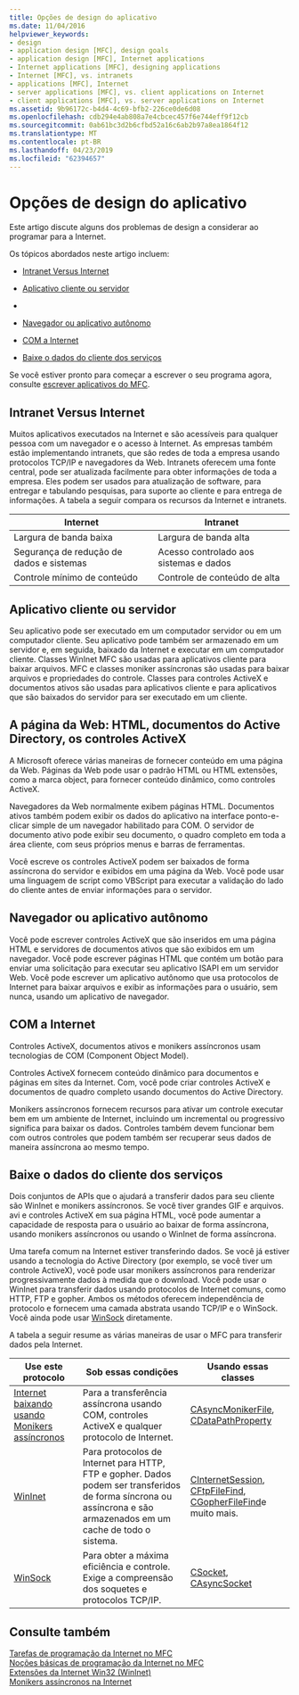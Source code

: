 ```yaml
---
title: Opções de design do aplicativo
ms.date: 11/04/2016
helpviewer_keywords:
- design
- application design [MFC], design goals
- application design [MFC], Internet applications
- Internet applications [MFC], designing applications
- Internet [MFC], vs. intranets
- applications [MFC], Internet
- server applications [MFC], vs. client applications on Internet
- client applications [MFC], vs. server applications on Internet
ms.assetid: 9b96172c-b4d4-4c69-bfb2-226ce0de6d08
ms.openlocfilehash: cdb294e4ab808a7e4cbcec457f6e744eff9f12cb
ms.sourcegitcommit: 0ab61bc3d2b6cfbd52a16c6ab2b97a8ea1864f12
ms.translationtype: MT
ms.contentlocale: pt-BR
ms.lasthandoff: 04/23/2019
ms.locfileid: "62394657"
---
```

# <a name="application-design-choices"></a>Opções de design do aplicativo

Este artigo discute alguns dos problemas de design a considerar ao programar para a Internet.

Os tópicos abordados neste artigo incluem:

- [Intranet Versus Internet](#_core_intranet_versus_internet)

- [Aplicativo cliente ou servidor](#_core_client_or_server_application)

- [](#_core_the_web_page)

- [Navegador ou aplicativo autônomo](#_core_browser_or_standalone)

- [COM a Internet](#_core_com_on_the_internet)

- [Baixe o dados do cliente dos serviços](#_core_client_data_download_services)

Se você estiver pronto para começar a escrever o seu programa agora, consulte [escrever aplicativos do MFC](../mfc/writing-mfc-applications.md).

##  <a name="_core_intranet_versus_internet"></a> Intranet Versus Internet

Muitos aplicativos executados na Internet e são acessíveis para qualquer pessoa com um navegador e o acesso à Internet. As empresas também estão implementando intranets, que são redes de toda a empresa usando protocolos TCP/IP e navegadores da Web. Intranets oferecem uma fonte central, pode ser atualizada facilmente para obter informações de toda a empresa. Eles podem ser usados para atualização de software, para entregar e tabulando pesquisas, para suporte ao cliente e para entrega de informações. A tabela a seguir compara os recursos da Internet e intranets.

|Internet|Intranet|
|--------------|--------------|
|Largura de banda baixa|Largura de banda alta|
|Segurança de redução de dados e sistemas|Acesso controlado aos sistemas e dados|
|Controle mínimo de conteúdo|Controle de conteúdo de alta|

##  <a name="_core_client_or_server_application"></a> Aplicativo cliente ou servidor

Seu aplicativo pode ser executado em um computador servidor ou em um computador cliente. Seu aplicativo pode também ser armazenado em um servidor e, em seguida, baixado da Internet e executar em um computador cliente. Classes WinInet MFC são usadas para aplicativos cliente para baixar arquivos. MFC e classes moniker assíncronas são usadas para baixar arquivos e propriedades do controle. Classes para controles ActiveX e documentos ativos são usadas para aplicativos cliente e para aplicativos que são baixados do servidor para ser executado em um cliente.

##  <a name="_core_the_web_page"></a> A página da Web: HTML, documentos do Active Directory, os controles ActiveX

A Microsoft oferece várias maneiras de fornecer conteúdo em uma página da Web. Páginas da Web pode usar o padrão HTML ou HTML extensões, como a marca object, para fornecer conteúdo dinâmico, como controles ActiveX.

Navegadores da Web normalmente exibem páginas HTML. Documentos ativos também podem exibir os dados do aplicativo na interface ponto-e-clicar simple de um navegador habilitado para COM. O servidor de documento ativo pode exibir seu documento, o quadro completo em toda a área cliente, com seus próprios menus e barras de ferramentas.

Você escreve os controles ActiveX podem ser baixados de forma assíncrona do servidor e exibidos em uma página da Web. Você pode usar uma linguagem de script como VBScript para executar a validação do lado do cliente antes de enviar informações para o servidor.

##  <a name="_core_browser_or_standalone"></a> Navegador ou aplicativo autônomo

Você pode escrever controles ActiveX que são inseridos em uma página HTML e servidores de documentos ativos que são exibidos em um navegador. Você pode escrever páginas HTML que contém um botão para enviar uma solicitação para executar seu aplicativo ISAPI em um servidor Web. Você pode escrever um aplicativo autônomo que usa protocolos de Internet para baixar arquivos e exibir as informações para o usuário, sem nunca, usando um aplicativo de navegador.

##  <a name="_core_com_on_the_internet"></a> COM a Internet

Controles ActiveX, documentos ativos e monikers assíncronos usam tecnologias de COM (Component Object Model).

Controles ActiveX fornecem conteúdo dinâmico para documentos e páginas em sites da Internet. Com, você pode criar controles ActiveX e documentos de quadro completo usando documentos do Active Directory.

Monikers assíncronos fornecem recursos para ativar um controle executar bem em um ambiente de Internet, incluindo um incremental ou progressivo significa para baixar os dados. Controles também devem funcionar bem com outros controles que podem também ser recuperar seus dados de maneira assíncrona ao mesmo tempo.

##  <a name="_core_client_data_download_services"></a> Baixe o dados do cliente dos serviços

Dois conjuntos de APIs que o ajudará a transferir dados para seu cliente são WinInet e monikers assíncronos. Se você tiver grandes GIF e arquivos. avi e controles ActiveX em sua página HTML, você pode aumentar a capacidade de resposta para o usuário ao baixar de forma assíncrona, usando monikers assíncronos ou usando o WinInet de forma assíncrona.

Uma tarefa comum na Internet estiver transferindo dados. Se você já estiver usando a tecnologia do Active Directory (por exemplo, se você tiver um controle ActiveX), você pode usar monikers assíncronos para renderizar progressivamente dados à medida que o download. Você pode usar o WinInet para transferir dados usando protocolos de Internet comuns, como HTTP, FTP e gopher. Ambos os métodos oferecem independência de protocolo e fornecem uma camada abstrata usando TCP/IP e o WinSock. Você ainda pode usar [WinSock](../mfc/windows-sockets-in-mfc.md) diretamente.

A tabela a seguir resume as várias maneiras de usar o MFC para transferir dados pela Internet.

|Use este protocolo|Sob essas condições|Usando essas classes|
|-----------------------|----------------------------|-------------------------|
|[Internet baixando usando Monikers assíncronos](../mfc/asynchronous-monikers-on-the-internet.md)|Para a transferência assíncrona usando COM, controles ActiveX e qualquer protocolo de Internet.|[CAsyncMonikerFile](../mfc/reference/casyncmonikerfile-class.md), [CDataPathProperty](../mfc/reference/cdatapathproperty-class.md)|
|[WinInet](../mfc/win32-internet-extensions-wininet.md)|Para protocolos de Internet para HTTP, FTP e gopher. Dados podem ser transferidos de forma síncrona ou assíncrona e são armazenados em um cache de todo o sistema.|[CInternetSession](../mfc/reference/cinternetsession-class.md), [CFtpFileFind](../mfc/reference/cftpfilefind-class.md), [CGopherFileFind](../mfc/reference/cgopherfilefind-class.md)e muito mais.|
|[WinSock](../mfc/windows-sockets-in-mfc.md)|Para obter a máxima eficiência e controle. Exige a compreensão dos soquetes e protocolos TCP/IP.|[CSocket](../mfc/reference/csocket-class.md), [CAsyncSocket](../mfc/reference/casyncsocket-class.md)|

## <a name="see-also"></a>Consulte também

[Tarefas de programação da Internet no MFC](../mfc/mfc-internet-programming-tasks.md)<br/>
[Noções básicas de programação da Internet no MFC](../mfc/mfc-internet-programming-basics.md)<br/>
[Extensões da Internet Win32 (WinInet)](../mfc/win32-internet-extensions-wininet.md)<br/>
[Monikers assíncronos na Internet](../mfc/asynchronous-monikers-on-the-internet.md)
